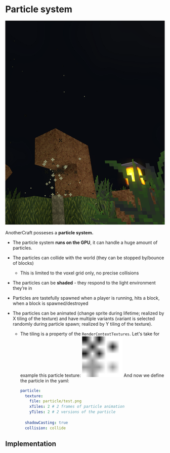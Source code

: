 # Particle system

![image-20230608113850371](assets/image-20230608113850371.png)

AnotherCraft posseses a **particle system.**

- The particle system **runs on the GPU**, it can handle a huge amount of particles.

- The particles can collide with the world (they can be stopped by/bounce of blocks)

  - This is limited to the voxel grid only, no precise collisions

- The particles can be **shaded** - they respond to the light environment they’re in

- Particles are tastefully spawned when a player is running, hits a block, when a block is spawned/destroyed

- The particles can be animated (change sprite during lifetime; realized by X tiling of the texture) and have multiple variants (variant is selected randomly during particle spawn; realized by Y tiling of the texture).

  - The tiling is a property of the `RenderContextTextures`. Let's take for example this particle texture:
    <img src="assets/test.png" alt="test" style="width: 128px;" />
    And now we define the particle in the yaml:

    ```YAML
    particle:
      texture:
        file: particle/test.png
        xTiles: 2 # 2 frames of particle animation
        yTiles: 2 # 2 versions of the particle
    
      shadowCasting: true
      collision: collide
    ```


## Implementation

